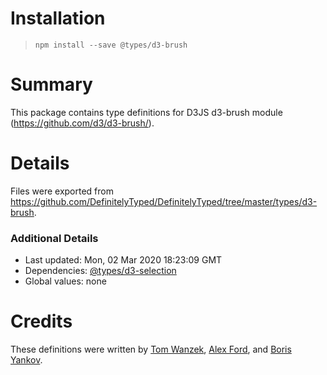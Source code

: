# Installation
> `npm install --save @types/d3-brush`

# Summary
This package contains type definitions for D3JS d3-brush module (https://github.com/d3/d3-brush/).

# Details
Files were exported from https://github.com/DefinitelyTyped/DefinitelyTyped/tree/master/types/d3-brush.

### Additional Details
 * Last updated: Mon, 02 Mar 2020 18:23:09 GMT
 * Dependencies: [@types/d3-selection](https://npmjs.com/package/@types/d3-selection)
 * Global values: none

# Credits
These definitions were written by [Tom Wanzek](https://github.com/tomwanzek), [Alex Ford](https://github.com/gustavderdrache), and [Boris Yankov](https://github.com/borisyankov).
